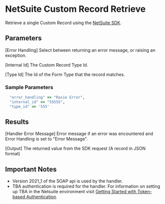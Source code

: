 # NetSuite Custom Record Retrieve
Retrieve a single Custom Record using the [NetSuite SDK](https://github.com/NetSweet/netsuite).

## Parameters
[Error Handling]
  Select between returning an error message, or raising an exception.

[Internal Id]
  The Custom Record Type Id.

[Type Id]
  The Id of the Form Type that the record matches.

### Sample Parameters
``` ruby
  "error_handling" => "Rasie Error",
  "internal_id" => "55555",
  "type_id" => '555'
``` 

## Results
[Handler Error Message]
  Error message if an error was encountered and Error Handling is set to "Error Message".
  
[Output]
    The returned value from the SDK request (A record in JSON format)

## Important Notes
* Version 2021_1 of the SOAP api is used by the handler.
* TBA authentication is required for the handler.  For information on setting up TBA in the Netsuite environment visit [Getting Started with Token-based Authentication](https://docs.oracle.com/en/cloud/saas/netsuite/ns-online-help/section_4247337262.html).
